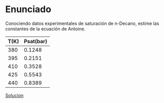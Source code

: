 # Enunciado

Conociendo datos experimentales de saturación de n-Decano, estime las constantes de la ecuación de Antoine. 

T(K) | Psat(bar)
----|-------
380	| 0.1248
395	| 0.2151
410	| 0.3528
425	| 0.5543
440	| 0.8389

[Solucion](../py/T01-Antoine.ipynb)